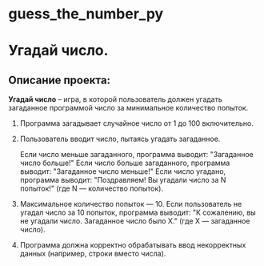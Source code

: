 # guess_the_number_py

# Угадай число.

## Описание проекта:

**Угадай число** – игра, в которой пользователь должен угадать загаданное программой
число за минимальное количество попыток.

1.  Программа загадывает случайное число от 1 до 100 включительно.

2.  Пользователь вводит число, пытаясь угадать загаданное.

    Если число меньше загаданного, программа выводит: "Загаданное число больше!"
    Если число больше загаданного, программа выводит: "Загаданное число меньше!"
    Если число угадано, программа выводит: "Поздравляем! Вы угадали число за N попыток!" (где N — количество попыток).

3.  Максимальное количество попыток — 10.
    Если пользователь не угадал число за 10 попыток, программа выводит: "К сожалению, вы не угадали число. Загаданное число было X." (где X — загаданное число).

4.  Программа должна корректно обрабатывать ввод некорректных данных (например, строки вместо числа).

